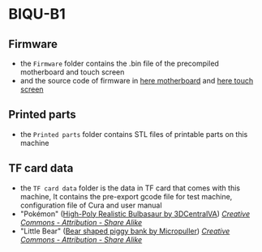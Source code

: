 # BIQU-B1

## Firmware
  * the `Firmware` folder contains the .bin file of the precompiled motherboard and touch screen
  * and the source code of firmware in [here motherboard](https://github.com/bigtreetech/Marlin/tree/B1-2.0.6) and [here touch screen](https://github.com/bigtreetech/BIGTREETECH-TouchScreenFirmware)

## Printed parts
  * the `Printed parts` folder contains STL files of printable parts on this machine

## TF card data
  * the `TF card data` folder is the data in TF card that comes with this machine, It contains the pre-export gcode file for test machine, configuration file of Cura and user manual
  * "Pokémon" ([High-Poly Realistic Bulbasaur by 3DCentralVA](https://www.thingiverse.com/thing:1576163)) _[Creative Commons - Attribution - Share Alike](https://creativecommons.org/licenses/by-sa/3.0/)_
  * "Little Bear" ([Bear shaped piggy bank by Micropuller](https://www.thingiverse.com/thing:164493)) _[Creative Commons - Attribution - Share Alike](https://creativecommons.org/licenses/by-sa/3.0/)_
